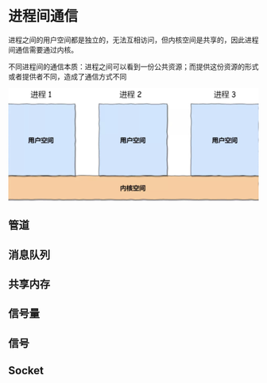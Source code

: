 # 进程间通信

进程之间的用户空间都是独立的，无法互相访问，但内核空间是共享的，因此进程间通信需要通过内核。

不同进程间的通信本质：进程之间可以看到一份公共资源；而提供这份资源的形式或者提供者不同，造成了通信方式不同

![](../Resources/process-1.jpg)

## 管道



## 消息队列

## 共享内存

## 信号量

## 信号

## Socket
